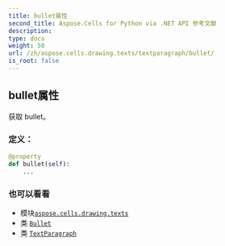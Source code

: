 ```yaml
---
title: bullet属性
second_title: Aspose.Cells for Python via .NET API 参考文献
description:
type: docs
weight: 50
url: /zh/aspose.cells.drawing.texts/textparagraph/bullet/
is_root: false
---
```

## bullet属性

获取 bullet。
### 定义：
```python
@property
def bullet(self):
    ...
```

### 也可以看看
* 模块[`aspose.cells.drawing.texts`](../../)
* 类 [`Bullet`](/cells/python-net/zh/aspose.cells.drawing.texts/bullet)
* 类 [`TextParagraph`](/cells/python-net/zh/aspose.cells.drawing.texts/textparagraph)
